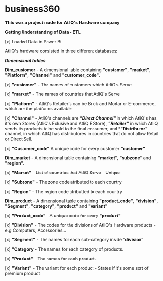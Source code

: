 # business360
**This was a project made for AtliQ's Hardware company**

**Getting Understanding of Data - ETL**

[x] Loaded Data in Power Bi

AtliQ's hardware consisted in three different databases:

 ***Dimensional tables***

  
**Dim_customer** - A dimensional table containing **"customer"**, **"market"**, **"Platform"**, **"Channel"** and **"customer_code"**.
  
  [x] **"customer"** - The names of customers which AtliQ's Serve
  
  [x] **"market"** - The names of countries that AtliQ's Serve
  
  [x] **"Platform"** - AtliQ's Retailer's can be Brick and Mortar or E-commerce, which are the platforms available
  
  [x] **"Channel"** - AtliQ's channels are ***"Direct Channel"*** in which AtliQ's has it's own Stores (AtliQ's Exlusive and AtliQ E Store), ***"Retailer"*** in which AtliQ sends its products to be sold to the final consumer, and ***"Distributor"** channel, in which AtliQ has distributores in countries that do not allow Retail or Direct Sell. 
  
  [x] **"Customer_code"** A unique code for every customer **"customer"**

  
**Dim_market** - A dimensional table containing **"market"**, **"subzone"** and **"region"**.

  [x] **"Market"** - List of countries that AtliQ Serve - Unique
  
  [x] **"Subzone"** - The zone code atributed to each country
  
  [x] **"Region"** - The region code atributted to each country
  
  
**Dim_product** - A dimensional table containing **"product_code"**, **"division"**, **"Segment"**, **"category"**, **"product"** and **"variant"**

[x] **"Product_code"** - A unique code for every **"product"**

[x] **"Division"** - The codes for the divisions of AtliQ's Hardware products - e.g Computers, Accessories...

[x] **"Segment"** - The names for each sub-category inside "**division"**

[x] **"Category** - The names for each category of products.

[x] **"Product"** - The names for each product.

[x] **"Variant"** - The variant for each product - States if it's some sort of premium product



